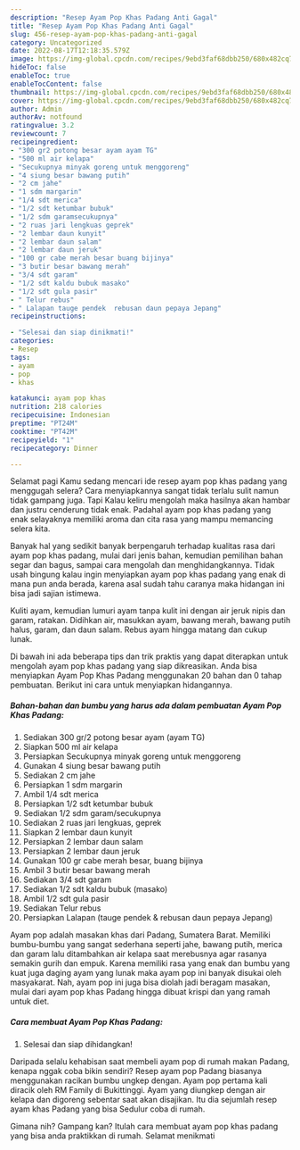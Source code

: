 ```yaml
---
description: "Resep Ayam Pop Khas Padang Anti Gagal"
title: "Resep Ayam Pop Khas Padang Anti Gagal"
slug: 456-resep-ayam-pop-khas-padang-anti-gagal
category: Uncategorized
date: 2022-08-17T12:18:35.579Z
image: https://img-global.cpcdn.com/recipes/9ebd3faf68dbb250/680x482cq70/ayam-pop-khas-padang-foto-resep-utama.jpg
hideToc: false
enableToc: true
enableTocContent: false
thumbnail: https://img-global.cpcdn.com/recipes/9ebd3faf68dbb250/680x482cq70/ayam-pop-khas-padang-foto-resep-utama.jpg
cover: https://img-global.cpcdn.com/recipes/9ebd3faf68dbb250/680x482cq70/ayam-pop-khas-padang-foto-resep-utama.jpg
author: Admin
authorAv: notfound
ratingvalue: 3.2
reviewcount: 7
recipeingredient:
- "300 gr2 potong besar ayam ayam TG"
- "500 ml air kelapa"
- "Secukupnya minyak goreng untuk menggoreng"
- "4 siung besar bawang putih"
- "2 cm jahe"
- "1 sdm margarin"
- "1/4 sdt merica"
- "1/2 sdt ketumbar bubuk"
- "1/2 sdm garamsecukupnya"
- "2 ruas jari lengkuas geprek"
- "2 lembar daun kunyit"
- "2 lembar daun salam"
- "2 lembar daun jeruk"
- "100 gr cabe merah besar buang bijinya"
- "3 butir besar bawang merah"
- "3/4 sdt garam"
- "1/2 sdt kaldu bubuk masako"
- "1/2 sdt gula pasir"
- " Telur rebus"
- " Lalapan tauge pendek  rebusan daun pepaya Jepang"
recipeinstructions:

- "Selesai dan siap dinikmati!"
categories:
- Resep
tags:
- ayam
- pop
- khas

katakunci: ayam pop khas 
nutrition: 218 calories
recipecuisine: Indonesian
preptime: "PT24M"
cooktime: "PT42M"
recipeyield: "1"
recipecategory: Dinner

---
```



Selamat pagi Kamu sedang mencari ide resep ayam pop khas padang yang menggugah selera? Cara menyiapkannya sangat tidak terlalu sulit namun tidak gampang juga. Tapi Kalau keliru mengolah maka hasilnya akan hambar dan justru cenderung tidak enak. Padahal ayam pop khas padang yang enak selayaknya memiliki aroma dan cita rasa yang mampu memancing selera kita.


Banyak hal yang sedikit banyak berpengaruh terhadap kualitas rasa dari ayam pop khas padang, mulai dari jenis bahan, kemudian pemilihan bahan segar dan bagus, sampai cara mengolah dan menghidangkannya. Tidak usah bingung kalau ingin menyiapkan ayam pop khas padang yang enak di mana pun anda berada, karena asal sudah tahu caranya maka hidangan ini bisa jadi sajian istimewa.

Kuliti ayam, kemudian lumuri ayam tanpa kulit ini dengan air jeruk nipis dan garam, ratakan. Didihkan air, masukkan ayam, bawang merah, bawang putih halus, garam, dan daun salam. Rebus ayam hingga matang dan cukup lunak.


Di bawah ini ada beberapa tips dan trik praktis yang dapat diterapkan untuk mengolah ayam pop khas padang yang siap dikreasikan. Anda bisa menyiapkan Ayam Pop Khas Padang menggunakan 20 bahan dan 0 tahap pembuatan. Berikut ini cara untuk menyiapkan hidangannya.

<!--inarticleads1-->

##### Bahan-bahan dan bumbu yang harus ada dalam pembuatan Ayam Pop Khas Padang:

1. Sediakan 300 gr/2 potong besar ayam (ayam TG)
1. Siapkan 500 ml air kelapa
1. Persiapkan Secukupnya minyak goreng untuk menggoreng
1. Gunakan 4 siung besar bawang putih
1. Sediakan 2 cm jahe
1. Persiapkan 1 sdm margarin
1. Ambil 1/4 sdt merica
1. Persiapkan 1/2 sdt ketumbar bubuk
1. Sediakan 1/2 sdm garam/secukupnya
1. Sediakan 2 ruas jari lengkuas, geprek
1. Siapkan 2 lembar daun kunyit
1. Persiapkan 2 lembar daun salam
1. Persiapkan 2 lembar daun jeruk
1. Gunakan 100 gr cabe merah besar, buang bijinya
1. Ambil 3 butir besar bawang merah
1. Sediakan 3/4 sdt garam
1. Sediakan 1/2 sdt kaldu bubuk (masako)
1. Ambil 1/2 sdt gula pasir
1. Sediakan  Telur rebus
1. Persiapkan  Lalapan (tauge pendek &amp; rebusan daun pepaya Jepang)


Ayam pop adalah masakan khas dari Padang, Sumatera Barat. Memiliki bumbu-bumbu yang sangat sederhana seperti jahe, bawang putih, merica dan garam lalu ditambahkan air kelapa saat merebusnya agar rasanya semakin gurih dan empuk. Karena memiliki rasa yang enak dan bumbu yang kuat juga daging ayam yang lunak maka ayam pop ini banyak disukai oleh masyakarat. Nah, ayam pop ini juga bisa diolah jadi beragam masakan, mulai dari ayam pop khas Padang hingga dibuat krispi dan yang ramah untuk diet. 

<!--inarticleads2-->

##### Cara membuat Ayam Pop Khas Padang:


1. Selesai dan siap dihidangkan!

Daripada selalu kehabisan saat membeli ayam pop di rumah makan Padang, kenapa nggak coba bikin sendiri? Resep ayam pop Padang biasanya menggunakan racikan bumbu ungkep dengan. Ayam pop pertama kali diracik oleh RM Family di Bukittinggi. Ayam yang diungkep dengan air kelapa dan digoreng sebentar saat akan disajikan. Itu dia sejumlah resep ayam khas Padang yang bisa Sedulur coba di rumah. 

Gimana nih? Gampang kan? Itulah cara membuat ayam pop khas padang yang bisa anda praktikkan di rumah. Selamat menikmati

